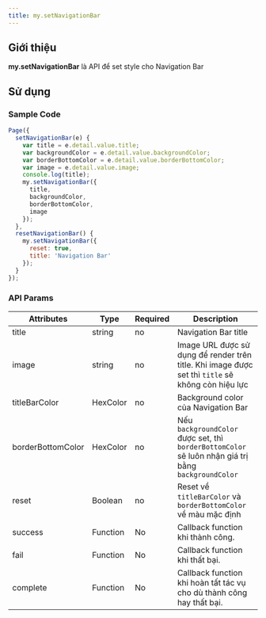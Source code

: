```yaml
---
title: my.setNavigationBar
---
```


## Giới thiệu

**my.setNavigationBar** là API để set style cho Navigation Bar

## Sử dụng

### Sample Code

```js
Page({
  setNavigationBar(e) {
    var title = e.detail.value.title;
    var backgroundColor = e.detail.value.backgroundColor;
    var borderBottomColor = e.detail.value.borderBottomColor;
    var image = e.detail.value.image;
    console.log(title);
    my.setNavigationBar({
      title,
      backgroundColor,
      borderBottomColor,
      image
    });
  },
  resetNavigationBar() {
    my.setNavigationBar({
      reset: true,
      title: 'Navigation Bar'
    });
  }
});
```

### API Params

| Attributes        | Type     | Required | Description                                                                                         |
| ----------------- | -------- | -------- | --------------------------------------------------------------------------------------------------- |
| title             | string   | no       | Navigation Bar title                                                                                |
| image             | string   | no       | Image URL được sử dụng để render trên title. Khi image được set thì `title` sẽ không còn hiệu lực   |
| titleBarColor     | HexColor | no       | Background color của Navigation Bar                                                                 |
| borderBottomColor | HexColor | no       | Nếu `backgroundColor` được set, thì `borderBottomColor` sẽ luôn nhận giá trị bằng `backgroundColor` |
| reset             | Boolean  | no       | Reset về `titleBarColor` và `borderBottomColor` về màu mặc định                                     |
| success           | Function | No       | Callback function khi thành công.                                                                   |
| fail              | Function | No       | Callback function khi thất bại.                                                                     |
| complete          | Function | No       | Callback function khi hoàn tất tác vụ cho dù thành công hay thất bại.                               |
